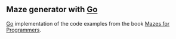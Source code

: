 ## Maze generator with [Go](https://golang.org)

[Go](https://golang.org) implementation of the code examples from the book [Mazes for Programmers](http://www.mazesforprogrammers.com).